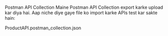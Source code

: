 Postman API Collection
Maine Postman API Collection export karke upload kar diya hai. Aap niche diye gaye file ko import karke APIs test kar sakte hain:

ProductAPI.postman_collection.json